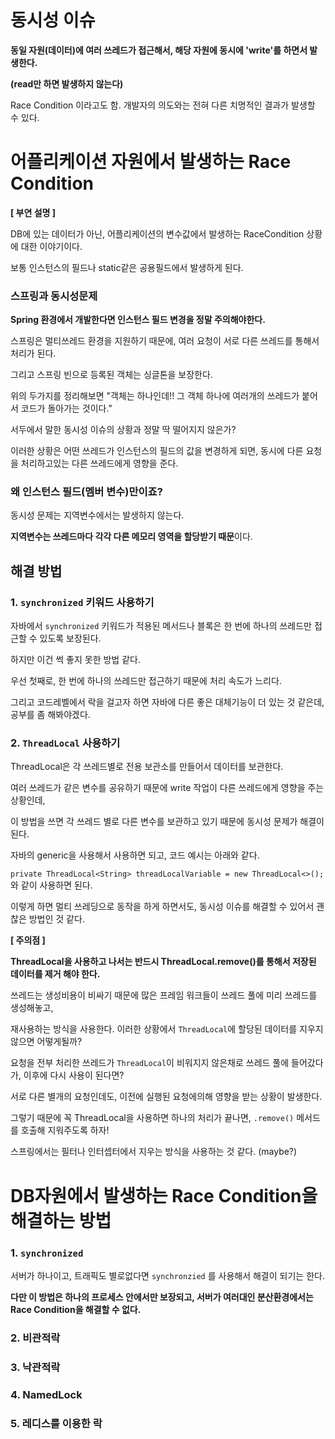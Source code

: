 # 동시성 이슈

**동일 자원(데이터)에 여러 쓰레드가 접근해서, 해당 자원에 동시에 'write'를 하면서 발생한다.** 

**(read만 하면 발생하지 않는다)**

Race Condition 이라고도 함. 개발자의 의도와는 전혀 다른 치명적인 결과가 발생할 수 있다.

# 어플리케이션 자원에서 발생하는 Race Condition

**[ 부연 설명 ]**

DB에 있는 데이터가 아닌, 어플리케이션의 변수값에서 발생하는 RaceCondition 상황에 대한 이야기이다.

보통 인스턴스의 필드나 static같은 공용필드에서 발생하게 된다.

### 스프링과 동시성문제

**Spring 환경에서 개발한다면 인스턴스 필드 변경을 정말 주의해야한다.**

스프링은 멀티쓰레드 환경을 지원하기 때문에, 여러 요청이 서로 다른 쓰레드를 통해서 처리가 된다.

그리고 스프링 빈으로 등록된 객체는 싱글톤을 보장한다. 

위의 두가지를 정리해보면 "객체는 하나인데!! 그 객체 하나에 여러개의 쓰레드가 붙어서 코드가 돌아가는 것이다."

서두에서 말한 동시성 이슈의 상황과 정말 딱 떨어지지 않은가? 

이러한 상황은 어떤 쓰레드가 인스턴스의 필드의 값을 변경하게 되면, 동시에 다른 요청을 처리하고있는 다른 쓰레드에게 영향을 준다.

### 왜 인스턴스 필드(멤버 변수)만이죠?

동시성 문제는 지역변수에서는 발생하지 않는다.

**지역변수는 쓰레드마다 각각 다른 메모리 영역을 할당받기 때문**이다.

## 해결 방법

### 1. `synchronized` 키워드 사용하기

자바에서 `synchronized` 키워드가 적용된 메서드나 블록은 한 번에 하나의 쓰레드만 접근할 수 있도록 보장된다.

하지만 이건 썩 좋지 못한 방법 같다.

우선 첫째로, 한 번에 하나의 쓰레드만 접근하기 때문에 처리 속도가 느리다.

그리고 코드레벨에서 락을 걸고자 하면 자바에 다른 좋은 대체기능이 더 있는 것 같은데, 공부를 좀 해봐야겠다. 

### 2. `ThreadLocal` 사용하기

ThreadLocal은 각 쓰레드별로 전용 보관소를 만들어서 데이터를 보관한다.

여러 쓰레드가 같은 변수를 공유하기 때문에 write 작업이 다른 쓰레드에게 영향을 주는 상황인데,

이 방법을 쓰면 각 쓰레드 별로 다른 변수를 보관하고 있기 때문에 동시성 문제가 해결이 된다.

자바의 generic을 사용해서 사용하면 되고, 코드 예시는 아래와 같다.

`private ThreadLocal<String> threadLocalVariable = new ThreadLocal<>();` 와 같이 사용하면 된다.

이렇게 하면 멀티 쓰레딩으로 동작을 하게 하면서도, 동시성 이슈를 해결할 수 있어서 괜찮은 방법인 것 같다.

**[ 주의점 ]**

**ThreadLocal을 사용하고 나서는 반드시 ThreadLocal.remove()를 통해서 저장된 데이터를 제거 해야 한다.**

쓰레드는 생성비용이 비싸기 때문에 많은 프레임 워크들이 쓰레드 풀에 미리 쓰레드를 생성해놓고,

재사용하는 방식을 사용한다. 이러한 상황에서 `ThreadLocal`에 할당된 데이터를 지우지 않으면 어떻게될까?

요청을 전부 처리한 쓰레드가 `ThreadLocal`이 비워지지 않은채로 쓰레드 풀에 들어갔다가, 이후에 다시 사용이 된다면?

서로 다른 별개의 요청인데도, 이전에 실행된 요청에의해 영향을 받는 상황이 발생한다. 

그렇기 때문에 꼭 ThreadLocal을 사용하면 하나의 처리가 끝나면, `.remove()` 메서드를 호출해 지워주도록 하자!

스프링에서는 필터나 인터셉터에서 지우는 방식을 사용하는 것 같다. (maybe?)

# DB자원에서 발생하는 Race Condition을 해결하는 방법

### 1. `synchronized`

서버가 하나이고, 트래픽도 별로없다면 `synchronzied` 를 사용해서 해결이 되기는 한다.

**다만 이 방법은 하나의 프로세스 안에서만 보장되고, 서버가 여러대인 분산환경에서는 Race Condition을 해결할 수 없다.**

### 2. 비관적락

### 3. 낙관적락

### 4. NamedLock

### 5. 레디스를 이용한 락




